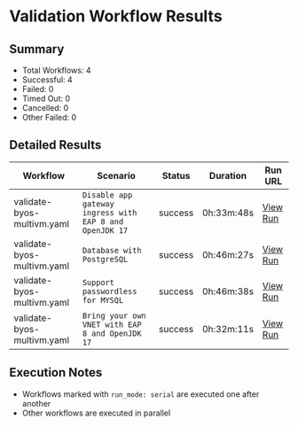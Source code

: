 # Validation Workflow Results

## Summary
- Total Workflows: 4
- Successful: 4
- Failed: 0
- Timed Out: 0
- Cancelled: 0
- Other Failed: 0

## Detailed Results

| Workflow | Scenario | Status | Duration | Run URL |
|----------|----------|---------|-----------|----------|
| validate-byos-multivm.yaml | `Disable app gateway ingress with EAP 8 and OpenJDK 17` | success | 0h:33m:48s | [View Run](https://github.com/azure-javaee/rhel-jboss-templates/actions/runs/16717566234) |
| validate-byos-multivm.yaml | `Database with PostgreSQL` | success | 0h:46m:27s | [View Run](https://github.com/azure-javaee/rhel-jboss-templates/actions/runs/16718288324) |
| validate-byos-multivm.yaml | `Support passwordless for MYSQL` | success | 0h:46m:38s | [View Run](https://github.com/azure-javaee/rhel-jboss-templates/actions/runs/16719316767) |
| validate-byos-multivm.yaml | `Bring your own VNET with EAP 8 and OpenJDK 17` | success | 0h:32m:11s | [View Run](https://github.com/azure-javaee/rhel-jboss-templates/actions/runs/16720350686) |


## Execution Notes
- Workflows marked with `run_mode: serial` are executed one after another
- Other workflows are executed in parallel
